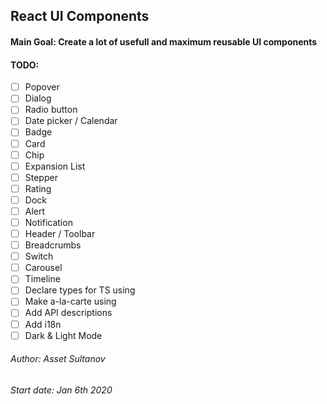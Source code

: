 ## React UI Components

#### Main Goal: Create a lot of usefull and maximum reusable UI components

#### TODO:
- [ ] Popover
- [ ] Dialog
- [ ] Radio button
- [ ] Date picker / Calendar
- [ ] Badge
- [ ] Card
- [ ] Chip
- [ ] Expansion List
- [ ] Stepper
- [ ] Rating
- [ ] Dock
- [ ] Alert
- [ ] Notification
- [ ] Header / Toolbar
- [ ] Breadcrumbs
- [ ] Switch
- [ ] Carousel
- [ ] Timeline
- [ ] Declare types for TS using
- [ ] Make a-la-carte using 
- [ ] Add API descriptions
- [ ] Add i18n
- [ ] Dark & Light Mode

###### Author: Asset Sultanov
###### Start date: Jan 6th 2020